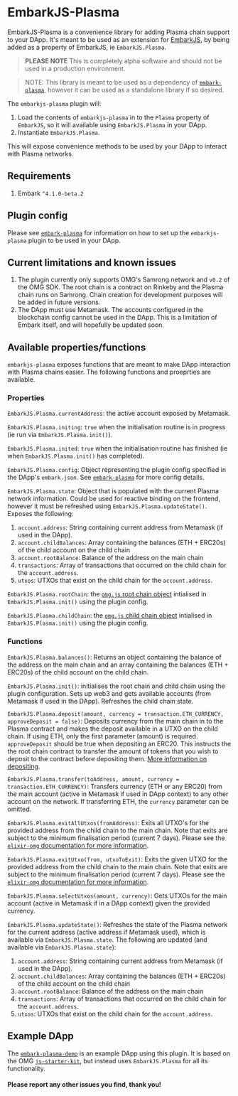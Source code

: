 # EmbarkJS-Plasma
EmbarkJS-Plasma is a convenience library for adding Plasma chain support to your DApp. It's meant to be used as an extension for [EmbarkJS](https://github.com/embark-framework/embark/packages/embarkjs), by being added as a property of EmbarkJS, ie `EmbarkJS.Plasma`.

> **PLEASE NOTE**
> This is completely alpha software and should not be used in a production environment.

> NOTE: This library is meant to be used as a dependency of [`embark-plasma`](https://github.com/embark-framework/embark-plasma), however it can be used as a standalone library if so desired.

The `embarkjs-plasma` plugin will:
1. Load the contents of `embarkjs-plasma` in to the `Plasma` property of `EmbarkJS`, so it will available using `EmbarkJS.Plasma` in your DApp.
2. Instantiate `EmbarkJS.Plasma`.

This will expose convenience methods to be used by your DApp to interact with Plasma networks.

## Requirements
1. Embark `^4.1.0-beta.2`

## Plugin config
Please see [`embark-plasma`](https://github.com/embark-framework/embark-plasma) for information on how to set up the `embarkjs-plasma` plugin to be used in your DApp. 

## Current limitations and known issues
1. The plugin currently only supports OMG's Samrong network and `v0.2` of the OMG SDK. The root chain is a contract on Rinkeby and the Plasma chain runs on Samrong. Chain creation for development purposes will be added in future versions.
2. The DApp must use Metamask. The accounts configured in the blockchain config cannot be used in the DApp. This is a limitation of Embark itself, and will hopefully be updated soon.

## Available properties/functions
`embarkjs-plasma` exposes functions that are meant to make DApp interaction with Plasma chains easier. The following functions and proeprties are available.

### Properties
`EmbarkJS.Plasma.currentAddress`: the active account exposed by Metamask.

`EmbarkJS.Plasma.initing`: `true` when the initialisation routine is in progress (ie run via `EmbarkJS.Plasma.init()`).

`EmbarkJS.Plasma.inited`: `true` when the initialisation routine has finished (ie when `EmbarkJS.Plasma.init()` has completed).

`EmbarkJS.Plasma.config`: Object representing the plugin config specified in the DApp's `embark.json`. See [`embark-plasma`](https://github.com/embark-framework/embark-plasma) for more config details.

`EmbarkJS.Plasma.state`: Object that is populated with the current Plasma network information. Could be used for reactive binding on the frontend, however it must be refreshed using `EmbarkJS.Plasma.updateState()`. Exposes the following:
  1. `account.address`: String containing current address from Metamask (if used in the DApp).
  2. `account.childBalances`: Array containing the balances (ETH + ERC20s) of the child account on the child chain
  3. `account.rootBalance`: Balance of the address on the main chain
  4. `transactions`: Array of transactions that occurred on the child chain for the `account.address`.
  5. `utxos`: UTXOs that exist on the child chain for the `account.address`. 

`EmbarkJS.Plasma.rootChain`: the [`omg.js` root chain object](https://github.com/omisego/omg-js/tree/master/packages/omg-js-rootchain) intialised in `EmbarkJS.Plasma.init()` using the plugin config.

`EmbarkJS.Plasma.childChain`: the [`omg.js` child chain object](https://github.com/omisego/omg-js/tree/master/packages/omg-js-childchain) intialised in `EmbarkJS.Plasma.init()` using the plugin config.

### Functions
`EmbarkJS.Plasma.balances()`: Returns an object containing the balance of the address on the main chain and an array containing the balances (ETH + ERC20s) of the child account on the child chain.

`EmbarkJS.Plasma.init()`: initialises the root chain and child chain using the plugin configuration. Sets up web3 and gets available accounts (from Metamask if used in the DApp). Refreshes the child chain state.

`EmbarkJS.Plasma.deposit(amount, currency = transaction.ETH_CURRENCY, approveDeposit = false)`: Deposits currency from the main chain in to the Plasma contract and makes the deposit available in a UTXO on the child chain. If using ETH, only the first parameter (amount) is required. `approveDeposit` should be true when depositing an ERC20. This instructs the the root chain contract to transfer the amount of tokens that you wish to deposit to the contract before depositing them. [More information on depositing](https://github.com/omisego/dev-portal/blob/master/guides/morevp_eli5.md#deposits).

`EmbarkJS.Plasma.transfer(toAddress, amount, currency = transaction.ETH_CURRENCY)`: Transfers currency (ETH or any ERC20) from the main account (active in Metamask if used in DApp context) to any other account on the network. If transferring ETH, the `currency` parameter can be omitted.

`EmbarkJS.Plasma.exitAllUtxos(fromAddress)`: Exits all UTXO's for the provided address from the child chain to the main chain. Note that exits are subject to the minimum finalisation period (current 7 days). Please see the [`elixir-omg` documentation for more information](https://github.com/omisego/elixir-omg/blob/master/docs/morevp.md#morevp-exit-protocol-specification).

`EmbarkJS.Plasma.exitUtxo(from, utxoToExit)`: Exits the given UTXO for the provided address from the child chain to the main chain. Note that exits are subject to the minimum finalisation period (current 7 days). Please see the [`elixir-omg` documentation for more information](https://github.com/omisego/elixir-omg/blob/master/docs/morevp.md#morevp-exit-protocol-specification).

`EmbarkJS.Plasma.selectUtxos(amount, currency)`: Gets UTXOs for the main account (active in Metamask if in a DApp context) given the provided currency.

`EmbarkJS.Plasma.updateState()`: Refreshes the state of the Plasma network for the current address (active address if Metamask used), which is available via `EmbarkJS.Plasma.state`. The following are updated (and available via `EmbarkJS.Plasma.state`):
  1. `account.address`: String containing current address from Metamask (if used in the DApp).
  2. `account.childBalances`: Array containing the balances (ETH + ERC20s) of the child account on the child chain
  3. `account.rootBalance`: Balance of the address on the main chain
  4. `transactions`: Array of transactions that occurred on the child chain for the `account.address`.
  5. `utxos`: UTXOs that exist on the child chain for the `account.address`. 

## Example DApp
The [`embark-plasma-demo`](https://github.com/embark-framework/embark-plasma-demo) is an example DApp using this plugin. It is based on the OMG [`js-starter-kit`](https://github.com/omisego/js-starter-kit), but instead uses `EmbarkJS.Plasma` for all its functionality.

#### Please report any other issues you find, thank you!
